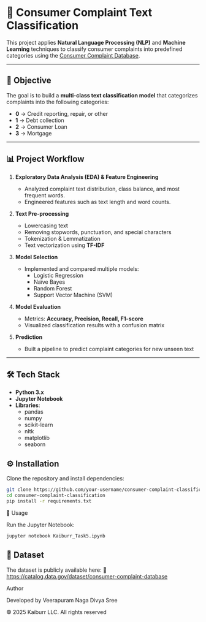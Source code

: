 # 📝 Consumer Complaint Text Classification

This project applies **Natural Language Processing (NLP)** and **Machine Learning** techniques to classify consumer complaints into predefined categories using the [Consumer Complaint Database](https://catalog.data.gov/dataset/consumer-complaint-database).

---

## 🎯 Objective  
The goal is to build a **multi-class text classification model** that categorizes complaints into the following categories:

- **0** → Credit reporting, repair, or other  
- **1** → Debt collection  
- **2** → Consumer Loan  
- **3** → Mortgage  

---

## 📊 Project Workflow  

1. **Exploratory Data Analysis (EDA) & Feature Engineering**  
   - Analyzed complaint text distribution, class balance, and most frequent words.  
   - Engineered features such as text length and word counts.  

2. **Text Pre-processing**  
   - Lowercasing text  
   - Removing stopwords, punctuation, and special characters  
   - Tokenization & Lemmatization  
   - Text vectorization using **TF-IDF**  

3. **Model Selection**  
   - Implemented and compared multiple models:  
     - Logistic Regression  
     - Naïve Bayes  
     - Random Forest  
     - Support Vector Machine (SVM)  

4. **Model Evaluation**  
   - Metrics: **Accuracy, Precision, Recall, F1-score**  
   - Visualized classification results with a confusion matrix  

5. **Prediction**  
   - Built a pipeline to predict complaint categories for new unseen text  

---

## 🛠️ Tech Stack  

- **Python 3.x**  
- **Jupyter Notebook**  
- **Libraries**:  
  - pandas  
  - numpy  
  - scikit-learn  
  - nltk  
  - matplotlib  
  - seaborn  



## ⚙️ Installation  

Clone the repository and install dependencies:

```bash
git clone https://github.com/your-username/consumer-complaint-classification.git
cd consumer-complaint-classification
pip install -r requirements.txt
```

🚀 Usage

Run the Jupyter Notebook:
```bash
jupyter notebook Kaiburr_Task5.ipynb
```

## 📌 Dataset

The dataset is publicly available here:
🔗 https://catalog.data.gov/dataset/consumer-complaint-database


Author

Developed by Veerapuram Naga Divya Sree

© 2025 Kaiburr LLC. All rights reserved
